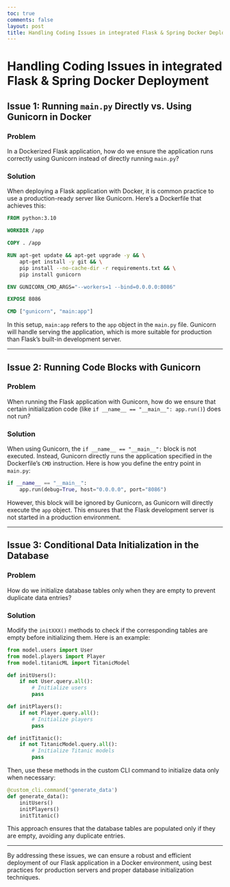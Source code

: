 ```yaml
---
toc: true
comments: false
layout: post
title: Handling Coding Issues in integrated Flask & Spring Docker Deployment
---
```


# Handling Coding Issues in integrated Flask & Spring Docker Deployment

## Issue 1: Running `main.py` Directly vs. Using Gunicorn in Docker

### Problem
In a Dockerized Flask application, how do we ensure the application runs correctly using Gunicorn instead of directly running `main.py`?

### Solution
When deploying a Flask application with Docker, it is common practice to use a production-ready server like Gunicorn. Here’s a Dockerfile that achieves this:

```dockerfile
FROM python:3.10

WORKDIR /app

COPY . /app

RUN apt-get update && apt-get upgrade -y && \
    apt-get install -y git && \
    pip install --no-cache-dir -r requirements.txt && \
    pip install gunicorn

ENV GUNICORN_CMD_ARGS="--workers=1 --bind=0.0.0.0:8086"

EXPOSE 8086

CMD ["gunicorn", "main:app"]
```

In this setup, `main:app` refers to the `app` object in the `main.py` file. Gunicorn will handle serving the application, which is more suitable for production than Flask’s built-in development server.

---

## Issue 2: Running Code Blocks with Gunicorn

### Problem
When running the Flask application with Gunicorn, how do we ensure that certain initialization code (like `if __name__ == "__main__": app.run()`) does not run?

### Solution
When using Gunicorn, the `if __name__ == "__main__":` block is not executed. Instead, Gunicorn directly runs the application specified in the Dockerfile’s `CMD` instruction. Here is how you define the entry point in `main.py`:

```python
if __name__ == "__main__": 
    app.run(debug=True, host="0.0.0.0", port="8086")
```

However, this block will be ignored by Gunicorn, as Gunicorn will directly execute the `app` object. This ensures that the Flask development server is not started in a production environment.

---

## Issue 3: Conditional Data Initialization in the Database

### Problem
How do we initialize database tables only when they are empty to prevent duplicate data entries?

### Solution
Modify the `initXXX()` methods to check if the corresponding tables are empty before initializing them. Here is an example:

```python
from model.users import User
from model.players import Player
from model.titanicML import TitanicModel

def initUsers():
    if not User.query.all():
        # Initialize users
        pass

def initPlayers():
    if not Player.query.all():
        # Initialize players
        pass

def initTitanic():
    if not TitanicModel.query.all():
        # Initialize Titanic models
        pass
```

Then, use these methods in the custom CLI command to initialize data only when necessary:

```python
@custom_cli.command('generate_data')
def generate_data():
    initUsers()
    initPlayers()
    initTitanic()
```

This approach ensures that the database tables are populated only if they are empty, avoiding any duplicate entries.

---

By addressing these issues, we can ensure a robust and efficient deployment of our Flask application in a Docker environment, using best practices for production servers and proper database initialization techniques.